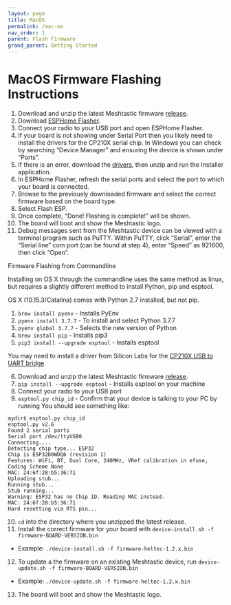 ```yaml
---
layout: page
title: MacOS
permalink: /mac-os
nav_order: 1
parent: Flash Firmware
grand_parent: Getting Started
---
```

# MacOS Firmware Flashing Instructions

1. Download and unzip the latest Meshtastic firmware [release](https://github.com/meshtastic/Meshtastic-esp32/releases).
2. Download [ESPHome Flasher](https://github.com/esphome/esphome-flasher/releases).
3. Connect your radio to your USB port and open ESPHome Flasher.
4. If your board is not showing under Serial Port then you likely need to install the drivers for the CP210X serial chip. In Windows you can check by searching “Device Manager” and ensuring the device is shown under “Ports”.
5. If there is an error, download the [drivers](https://www.silabs.com/products/development-tools/software/usb-to-uart-bridge-vcp-drivers), then unzip and run the Installer application.
6. In ESPHome Flasher, refresh the serial ports and select the port to which your board is connected.
7. Browse to the previously downloaded firmware and select the correct firmware based on the board type.
8. Select Flash ESP.
9. Once complete, “Done! Flashing is complete!” will be shown.
10. The board will boot and show the Meshtastic logo.
11. Debug messages sent from the Meshtastic device can be viewed with a terminal program such as PuTTY. Within PuTTY, click “Serial”, enter the “Serial line” com port (can be found at step 4), enter “Speed” as 921600, then click “Open”.

Firmware Flashing from Commandline

Installing on OS X through the commandline uses the same method as linux, but requires a slightly different method to install Python, pip and esptool.

OS X (10.15.3/Catalina) comes with Python 2.7 installed, but not pip.

1. `brew install pyenv` - Installs PyEnv
2. `pyenv install 3.7.7` - To install and select Python 3.7.7
3. `pyenv global 3.7.7` - Selects the new version of Python
4. `brew install pip` - Installs pip3
5. `pip3 install --upgrade esptool` - Installs esptool

You may need to install a driver from Silicon Labs for the [CP210X USB to UART bridge](https://www.silabs.com/products/development-tools/software/usb-to-uart-bridge-vcp-drivers)

6. Download and unzip the latest Meshtastic firmware [release](https://github.com/meshtastic/Meshtastic-esp32/releases).
7. `pip install --upgrade esptool` - Installs esptool on your machine
8. Connect your radio to your USB port
9. `esptool.py chip_id` - Confirm that your device is talking to your PC by running 
You should see something like:
```
mydir$ esptool.py chip_id
esptool.py v2.6
Found 2 serial ports
Serial port /dev/ttyUSB0
Connecting....
Detecting chip type... ESP32
Chip is ESP32D0WDQ6 (revision 1)
Features: WiFi, BT, Dual Core, 240MHz, VRef calibration in efuse, Coding Scheme None
MAC: 24:6f:28:b5:36:71
Uploading stub...
Running stub...
Stub running...
Warning: ESP32 has no Chip ID. Reading MAC instead.
MAC: 24:6f:28:b5:36:71
Hard resetting via RTS pin...
```
10. `cd` into the directory where you unzipped the latest release.
11. Install the correct firmware for your board with `device-install.sh -f firmware-BOARD-VERSION.bin`
   * Example: `./device-install.sh -f firmware-heltec-1.2.x.bin`
12. To update a the firmware on an existing Meshtastic device, run `device-update.sh -f firmware-BOARD-VERSION.bin`
   * Example: `./device-update.sh -f firmware-heltec-1.2.x.bin`
13. The board will boot and show the Meshtastic logo.